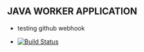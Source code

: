 ## JAVA WORKER APPLICATION
 - testing github webhook
 * [![Build Status](http://184.163.124.6:8080/buildStatus/icon?job=instavote%2Fworker-build)](http://184.163.124.6:8080/job/instavote/job/worker-build/)

